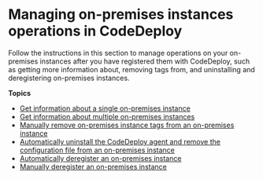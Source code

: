 # Managing on\-premises instances operations in CodeDeploy<a name="on-premises-instances-operations"></a>

Follow the instructions in this section to manage operations on your on\-premises instances after you have registered them with CodeDeploy, such as getting more information about, removing tags from, and uninstalling and deregistering on\-premises instances\.

**Topics**
+ [Get information about a single on\-premises instance](on-premises-instances-operations-view-details-single.md)
+ [Get information about multiple on\-premises instances](on-premises-instances-operations-view-details-multiple.md)
+ [Manually remove on\-premises instance tags from an on\-premises instance](on-premises-instances-operations-remove-tags.md)
+ [Automatically uninstall the CodeDeploy agent and remove the configuration file from an on\-premises instance](on-premises-instances-operations-uninstall-agent.md)
+ [Automatically deregister an on\-premises instance](on-premises-instances-operations-deregister-automatically.md)
+ [Manually deregister an on\-premises instance](on-premises-instances-operations-deregister-manually.md)